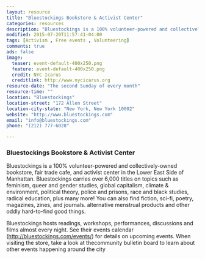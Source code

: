 ```yaml
---
layout: resource
title: "Bluestockings Bookstore & Activist Center"
categories: resources
description: "Bluestockings is a 100% volunteer-powered and collectively-owned bookstore, fair trade cafe, and activist center in the Lower East Side of Manhattan."
modified: 2015-07-20T11:57:41-04:00
tags: [Activism , Free events , Volunteering]
comments: true
ads: false
image:
  teaser: event-default-400x250.png
  feature: event-default-400x250.png
  credit: NYC Icarus
  creditlink: http://www.nycicarus.org
resource-date: "The second Sunday of every month"
resource-time: ""
location: "Bluestockings"
location-street: "172 Allen Street"
location-city-state: "New York, New York 10002"
website: "http://www.bluestockings.com"
email: "info@bluestockings.com"
phone: "(212) 777-6028"

---
```


### Bluestockings Bookstore & Activist Center

Bluestockings is a 100% volunteer-powered and collectively-owned bookstore, fair trade cafe, and activist center in the Lower East Side of Manhattan. Bluestockings carries over 6,000 titles on topics such as feminism, queer and gender studies, global capitalism, climate & environment, political theory, police and prisons, race and black studies, radical education, plus many more! You can also find  fiction, sci-fi, poetry, magazines, zines, and journals. alternative menstrual products and other oddly hard-to-find good things.

Bluestockings hosts readings, workshops, performances, discussions and films almost every night. See their events calendar (http://bluestockings.com/events/) for details on upcoming events. When visiting the store, take a look at thecommunity bulletin board to learn about other events happening around the city
